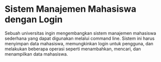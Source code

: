 # Sistem Manajemen Mahasiswa dengan Login
Sebuah universitas ingin mengembangkan sistem manajemen mahasiswa sederhana yang dapat digunakan melalui command line. Sistem ini harus menyimpan data mahasiswa, memungkinkan login untuk pengguna, dan melakukan beberapa operasi seperti menambahkan, mencari, dan menampilkan data mahasiswa.